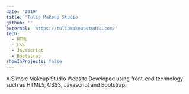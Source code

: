 ```yaml
---
date: '2019'
title: 'Tulip Makeup Studio'
github: ''
external: 'https://tulipmakeupstudio.com/'
tech:
  - HTML
  - CSS
  - Javascript
  - Bootstrap
showInProjects: false
---
```


A Simple Makeup Studio Website.Developed using front-end technology such as HTML5, CSS3, Javascript and Bootstrap.
